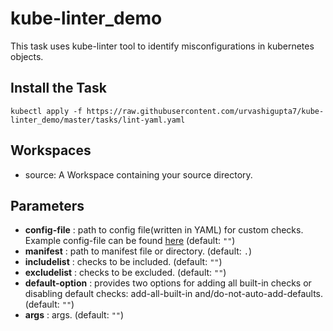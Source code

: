 # kube-linter_demo

This task uses kube-linter tool to identify misconfigurations in kubernetes objects.

## Install the Task
`kubectl apply -f https://raw.githubusercontent.com/urvashigupta7/kube-linter_demo/master/tasks/lint-yaml.yaml`

## Workspaces
* source: A Workspace containing your source directory.

## Parameters
* **config-file** : path to config file(written in YAML) for custom checks. Example config-file can be found [here](https://github.com/mfosterrox/kube-linter-walkthrough/blob/main/configs/config_customChecks.yaml) (default: `""`) 
* **manifest** : path to manifest file or directory. (default: `.`)
* **includelist** : checks to be included. (default: `""`)
* **excludelist** : checks to be excluded. (default: `""`)
* **default-option** : provides two options for adding all built-in checks or disabling default checks: add-all-built-in and/do-not-auto-add-defaults.(default: `""`)
* **args** : args. (default: `""`)
